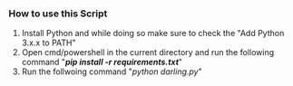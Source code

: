 ### How to use this Script
1. Install Python and while doing so make sure to check the "Add Python 3.x.x to PATH"
2. Open cmd/powershell in the current directory and run the following command "__*pip install -r requirements.txt*__"
3. Run the follwoing command "*python <span>darling.py</span>*"
